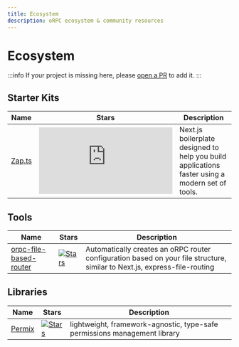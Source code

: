 ```yaml
---
title: Ecosystem
description: oRPC ecosystem & community resources
---
```


# Ecosystem

:::info
If your project is missing here, please [open a PR](https://github.com/unnoq/orpc/edit/main/apps/content/docs/ecosystem.md) to add it.
:::

## Starter Kits

| Name                                          | Stars                                                                                                                        | Description                                                                                     |
| --------------------------------------------- | ---------------------------------------------------------------------------------------------------------------------------- | ----------------------------------------------------------------------------------------------- |
| [Zap.ts](https://zap-ts.alexandretrotel.org/) | [![Stars](https://img.shields.io/github/stars/alexandretrotel/zap.ts?style=flat)](https://github.com/alexandretrotel/zap.ts) | Next.js boilerplate designed to help you build applications faster using a modern set of tools. |

## Tools

| Name                                                                        | Stars                                                                                                                                        | Description                                                                                                               |
| --------------------------------------------------------------------------- | -------------------------------------------------------------------------------------------------------------------------------------------- | ------------------------------------------------------------------------------------------------------------------------- |
| [orpc-file-based-router](https://github.com/zeeeeby/orpc-file-based-router) | [![Stars](https://img.shields.io/github/stars/zeeeeby/orpc-file-based-router?style=flat)](https://github.com/zeeeeby/orpc-file-based-router) | Automatically creates an oRPC router configuration based on your file structure, similar to Next.js, express-file-routing |

## Libraries

| Name                                  | Stars                                                                                                        | Description                                                               |
| ------------------------------------- | ------------------------------------------------------------------------------------------------------------ | ------------------------------------------------------------------------- |
| [Permix](https://permix.letstri.dev/) | [![Stars](https://img.shields.io/github/stars/letstri/permix?style=flat)](https://github.com/letstri/permix) | lightweight, framework-agnostic, type-safe permissions management library |
